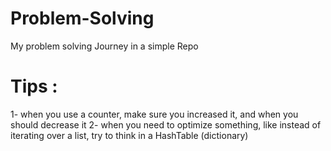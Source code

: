 # Problem-Solving
My problem solving Journey in a simple Repo


# Tips : 
1- when you use a counter, make sure you increased it, and when you should decrease it
2- when you need to optimize something, like instead of iterating over a list, try to think in a HashTable (dictionary)
